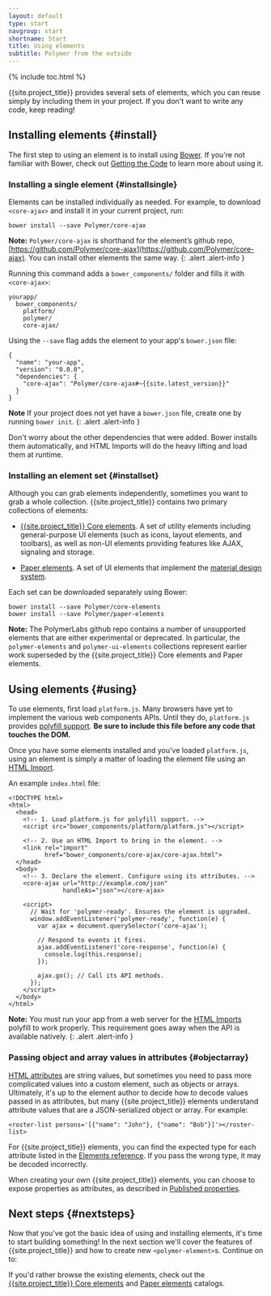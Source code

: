 ```yaml
---
layout: default
type: start
navgroup: start
shortname: Start
title: Using elements
subtitle: Polymer from the outside
---
```


{% include toc.html %}

{{site.project_title}} provides several sets of elements, which you can reuse simply by
including them in your project. If you don't want to write any code, keep reading!

## Installing elements {#install}

The first step to using an element is to install using [Bower](http://bower.io). If you're not familiar with Bower, check out [Getting the Code](/docs/start/getting-the-code.html) to learn more about using it.

### Installing a single element {#installsingle}

Elements can be installed individually as needed. For example, to download `<core-ajax>` and install it in your current project, run:

    bower install --save Polymer/core-ajax

**Note:** `Polymer/core-ajax` is shorthand for the element’s github repo, [https://github.com/Polymer/core-ajax](https://github.com/Polymer/core-ajax). You can install other elements the same way.
{: .alert .alert-info }


Running this command adds a `bower_components/` folder and fills it with `<core-ajax>`:

    yourapp/
      bower_components/
        platform/
        polymer/
        core-ajax/

Using the `--save` flag  adds the element to your app's `bower.json` file:

    {
      "name": "your-app",
      "version": "0.0.0",
      "dependencies": {
        "core-ajax": "Polymer/core-ajax#~{{site.latest_version}}"
      }
    }

**Note** If your project does not yet have a `bower.json` file, create one by running `bower init`.
{: .alert .alert-info }

Don't worry about the other dependencies that were added. Bower installs them automatically, and HTML Imports will do the heavy lifting and load them at runtime.

### Installing an element set {#installset}

Although you can grab elements independently, sometimes you want to grab a whole collection. 
{{site.project_title}} contains two primary collections of elements:

-   <a href="/docs/elements/core-elements.html">{{site.project_title}} Core elements</a>. A set of utility
    elements including general-purpose UI elements (such as icons, layout elements, and toolbars),
    as well as  non-UI elements providing features like AJAX, signaling and storage.

-   [Paper elements](/docs/elements/paper-elements.html). A set of UI elements that implement the 
    [material design system](/docs/polymer/material.html).

Each set can be downloaded separately using Bower:

    bower install --save Polymer/core-elements
    bower install --save Polymer/paper-elements

**Note:** The PolymerLabs github repo contains a number of unsupported elements that are either 
experimental or deprecated. In particular, the `polymer-elements` and `polymer-ui-elements` 
collections represent earlier work superseded by the {{site.project_title}} Core elements and 
Paper elements.

## Using elements {#using}

To use elements, first load `platform.js`. Many browsers have yet to implement the various web components APIs. Until they do, `platform.js` provides [polyfill support](/docs/start/platform.html). **Be sure to include this file before any code that touches the DOM.**

Once you have some elements installed and you've loaded `platform.js`, using an element is simply a matter of loading the element file using an [HTML Import](/platform/html-imports.html).

An example `index.html` file:

    <!DOCTYPE html>
    <html>
      <head>
        <!-- 1. Load platform.js for polyfill support. -->
        <script src="bower_components/platform/platform.js"></script>

        <!-- 2. Use an HTML Import to bring in the element. -->
        <link rel="import"
              href="bower_components/core-ajax/core-ajax.html">
      </head>
      <body>
        <!-- 3. Declare the element. Configure using its attributes. -->
        <core-ajax url="http://example.com/json"
                   handleAs="json"></core-ajax>

        <script>
          // Wait for 'polymer-ready'. Ensures the element is upgraded.
          window.addEventListener('polymer-ready', function(e) {
            var ajax = document.querySelector('core-ajax');

            // Respond to events it fires.
            ajax.addEventListener('core-response', function(e) {
              console.log(this.response);
            });

            ajax.go(); // Call its API methods.
          });
        </script>
      </body>
    </html>

**Note:** You must run your app from a web server for the [HTML Imports](/platform/html-imports.html)
polyfill to work properly. This requirement goes away when the API is available natively.
{: .alert .alert-info }

###  Passing object and array values in attributes {#objectarray}

[HTML attributes](https://developer.mozilla.org/en-US/docs/Web/HTML/Attributes) are string values, but sometimes you need to pass more complicated values into a custom element, such as objects or arrays. Ultimately, it's up to the element author to decide how to decode values passed in as attributes, but many {{site.project_title}} elements understand attribute values that are a JSON-serialized object or array. For example:

    <roster-list persons='[{"name": "John"}, {"name": "Bob"}]'></roster-list>

For {{site.project_title}} elements, you can find the expected type for each attribute listed in the [Elements reference](/docs/elements/). If you pass the wrong type, it may be decoded incorrectly.

When creating your own {{site.project_title}} elements, you can choose to expose properties as attributes, as described in [Published properties](/docs/polymer/polymer.html#published-properties).

## Next steps {#nextsteps}

Now that you've got the basic idea of using and installing elements, it's time to start
building something! In the next section we'll cover the features of {{site.project_title}} and how to create new `<polymer-element>`s. Continue on to:

<a href="/docs/start/creatingelements.html">
  <paper-button icon="arrow-forward" label="Creating elements" raisedButton></paper-button>
</a>

If you'd rather browse the existing elements, check out the 
<a href="/docs/elements/core-elements.html">{{site.project_title}} Core elements</a> 
and <a href="/docs/elements/core-elements.html">Paper elements</a> catalogs.
